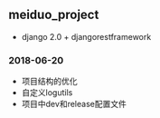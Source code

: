 ## meiduo_project
* django 2.0 + djangorestframework
### 2018-06-20
* 项目结构的优化
* 自定义logutils
* 项目中dev和release配置文件 